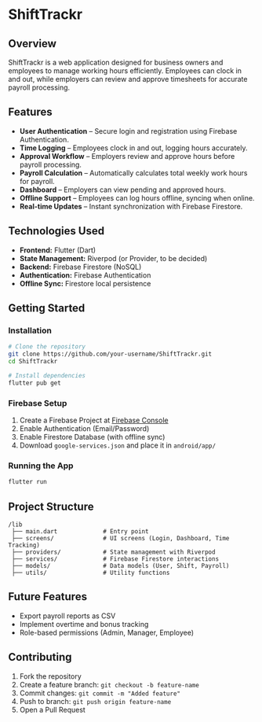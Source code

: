 # ShiftTrackr

## Overview  
ShiftTrackr is a web application designed for business owners and employees to manage working hours efficiently. Employees can clock in and out, while employers can review and approve timesheets for accurate payroll processing.  

## Features  
- **User Authentication** – Secure login and registration using Firebase Authentication.  
- **Time Logging** – Employees clock in and out, logging hours accurately.  
- **Approval Workflow** – Employers review and approve hours before payroll processing.  
- **Payroll Calculation** – Automatically calculates total weekly work hours for payroll.  
- **Dashboard** – Employers can view pending and approved hours.  
- **Offline Support** – Employees can log hours offline, syncing when online.  
- **Real-time Updates** – Instant synchronization with Firebase Firestore.  

## Technologies Used  
- **Frontend:** Flutter (Dart)  
- **State Management:** Riverpod (or Provider, to be decided)  
- **Backend:** Firebase Firestore (NoSQL)  
- **Authentication:** Firebase Authentication  
- **Offline Sync:** Firestore local persistence  

## Getting Started  

### Installation  
```bash
# Clone the repository
git clone https://github.com/your-username/ShiftTrackr.git  
cd ShiftTrackr  

# Install dependencies  
flutter pub get  
```

### Firebase Setup  
1. Create a Firebase Project at [Firebase Console](https://console.firebase.google.com/)  
2. Enable Authentication (Email/Password)  
3. Enable Firestore Database (with offline sync)  
4. Download `google-services.json` and place it in `android/app/`  

### Running the App  
```bash
flutter run  
```

## Project Structure  
```
/lib  
 ├── main.dart             # Entry point  
 ├── screens/              # UI screens (Login, Dashboard, Time Tracking)  
 ├── providers/            # State management with Riverpod  
 ├── services/             # Firebase Firestore interactions  
 ├── models/               # Data models (User, Shift, Payroll)  
 ├── utils/                # Utility functions  
```

## Future Features  
- Export payroll reports as CSV  
- Implement overtime and bonus tracking  
- Role-based permissions (Admin, Manager, Employee)  

## Contributing  
1. Fork the repository  
2. Create a feature branch: `git checkout -b feature-name`  
3. Commit changes: `git commit -m "Added feature"`  
4. Push to branch: `git push origin feature-name`  
5. Open a Pull Request  


